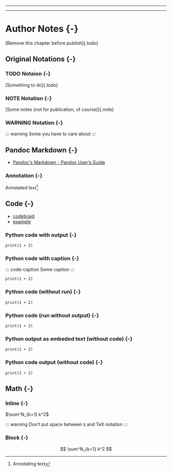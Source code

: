 
----

----

Author Notes {-}
============

[Remove this chapter before publish]{.todo}

Original Notations {-}
------------------

### TODO Notaion {-}

[Something to do]{.todo}

### NOTE Notation {-}

[Some notes (not for publication, of course)]{.note}

### WARNING Notation {-}

::: warning
Some you have to care about
:::

Pandoc Markdown {-}
---------------

- [Pandoc's Markdown - Pandoc User’s Guide](https://pandoc.org/MANUAL.html#pandocs-markdown)

### Annotation {-}

Annotated text[^annot].

[^annot]: Annotating text

Code {-}
----

- [codebraid](https://github.com/gpoore/codebraid/)
- [example](https://htmlpreview.github.io/?https://github.com/gpoore/codebraid/blob/master/examples/python.html)

### Python code with output {-}

```{.python .cb-run session=cheat_sheet show=code+stdout}
print(1 + 2)
```

### Python code with caption {-}

::: code-caption
Some caption
:::
```{.python .cb-run session=cheat_sheet show=code+stdout}
print(1 + 2)
```

### Python code (without run) {-}

```{.python .cb-code}
print(1 + 2)
```

### Python code (run without output) {-}

```{.python .cb-code show=code}
print(1 + 2)
```

### Python output as embeded text (without code) {-}

```{.python .cb-run session=cheat_sheet_no_code}
print(1 + 2)
```

### Python code output (without code) {-}

```{.python .cb-run session=cheat_sheet_no_code show=stdout}
print(1 + 2)
```


Math {-}
----

### Inline {-}

$\sum^N_{k=1} k^2$

::: warning
Don't put space between `$` and TeX notation
:::

### Block {-}

$$
\sum^N_{k=1} k^2
$$
